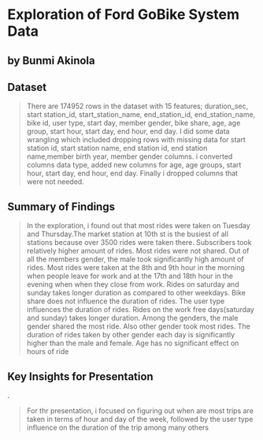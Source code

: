 # Exploration of Ford GoBike System Data

## by Bunmi Akinola


## Dataset

>There are 174952 rows in the dataset with 15 features; duration_sec, start station_id, start_station_name, end_station_id, end_station_name, bike id, user type, start day, member gender, bike share, age, age group, start hour, start day, end hour, end day.
>I did some data wrangling which included dropping rows with missing data for start station id, start station name, end station id, end station name,member birth year, member gender columns. i converted columns data type, added new columns for age, age groups, start hour, start day, end hour, end day. Finally i dropped columns that were not needed.

## Summary of Findings

> In the exploration, i found out that most rides were taken on Tuesday and Thursday.The market station at 10th st is the busiest of all stations because over 3500 rides were taken there. Subscribers took relatively higher amount of rides. Most rides were not shared. Out of all the members gender, the male took significantly high amount of rides. Most rides were taken at the 8th and 9th hour in the morning when people leave for work and at the 17th and 18th hour in the evening when when they close from work. Rides on saturday and sunday takes longer duration as compared to other weekdays. Bike share does not influence the duration of rides. The user type influences the duration of rides. Rides on the work free days(saturday and sunday) takes longer duration. Among the genders, the male gender shared the most ride. Also other gender took most rides. The duration of rides taken by other gender each day is significantly higher than the male and female. Age has no significant effect on hours of ride

## Key Insights for Presentation
.
> For thr presentation, i focused on figuring out when are most trips are taken in terms of hour and day of the week, followed by  the user type influence on the duration of the trip among many others